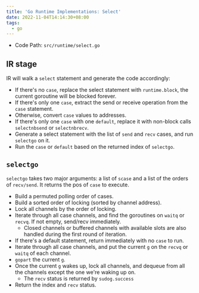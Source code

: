 ```yaml
---
title: 'Go Runtime Implementations: Select'
date: 2022-11-04T14:14:30+08:00
tags:
  - go
---
```


- Code Path: `src/runtime/select.go`

## IR stage

IR will walk a `select` statement and generate the code accordingly:

- If there's no `case`, replace the select statement with `runtime.block`, the current goroutine will be blocked forever.
- If there's only one `case`, extract the send or receive operation from the `case` statement.
- Otherwise, convert `case` values to addresses.
- If there's only one `case` with one `default`, replace it with non-block calls `selectnbsend` or `selectnbrecv`.
- Generate a select statement with the list of `send` and `recv` cases, and run `selectgo` on it.
- Run the `case` or `default` based on the returned index of `selectgo`.

## `selectgo`

`selectgo` takes two major arguments: a list of `scase` and a list of the orders of `recv/send`.
It returns the pos of `case` to execute.

- Build a permuted polling order of cases.
- Build a sorted order of locking (sorted by channel address).
- Lock all channels by the order of locking.
- Iterate through all case channels, and find the goroutines on `waitq` or `recvq`. If not empty, send/recv immediately.
  - Closed channels or buffered channels with available slots are also handled during the first round of iteration.
- If there's a default statement, return immediately with no `case` to run.
- Iterate through all case channels, and put the current `g` on the `recvq` or `waitq` of each channel.
- `gopart` the current `g`.
- Once the current `g` wakes up, lock all channels, and dequeue from all the channels except the one we're waking up on.
  - The `recv` status is returned by `sudog.success`
- Return the index and `recv` status.

